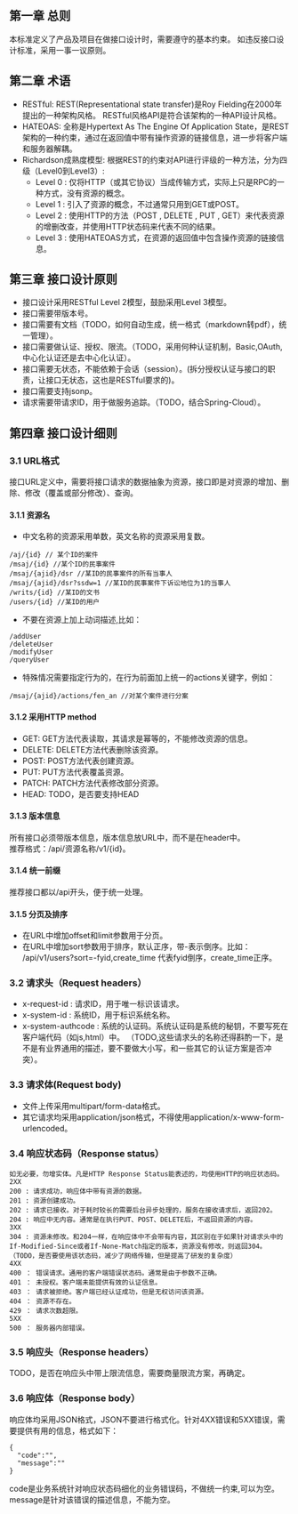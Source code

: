  ## 第一章 总则
本标准定义了产品及项目在做接口设计时，需要遵守的基本约束。 
如违反接口设计标准，采用一事一议原则。

## 第二章 术语
- RESTful: REST(Representational state transfer)是Roy Fielding在2000年提出的一种架构风格。 RESTful风格API是符合该架构的一种API设计风格。
- HATEOAS: 全称是Hypertext As The Engine Of Application State，是REST架构的一种约束，通过在返回值中带有操作资源的链接信息，进一步将客户端和服务器解耦。
- Richardson成熟度模型: 根据REST的约束对API进行评级的一种方法，分为四级（Level0到Level3）:
    - Level 0 : 仅将HTTP（或其它协议）当成传输方式，实际上只是RPC的一种方式，没有资源的概念。
    - Level 1 : 引入了资源的概念，不过通常只用到GET或POST。
    - Level 2 : 使用HTTP的方法（POST , DELETE , PUT , GET）来代表资源的增删改查，并使用HTTP状态码来代表不同的结果。
    - Level 3 : 使用HATEOAS方式，在资源的返回值中包含操作资源的链接信息。

## 第三章 接口设计原则
- 接口设计采用RESTful Level 2模型，鼓励采用Level 3模型。
- 接口需要带版本号。
- 接口需要有文档（TODO，如何自动生成，统一格式（markdown转pdf），统一管理）。
- 接口需要做认证、授权、限流。（TODO，采用何种认证机制，Basic,OAuth,中心化认证还是去中心化认证）。
- 接口需要无状态，不能依赖于会话（session）。(拆分授权认证与接口的职责，让接口无状态，这也是RESTful要求的)。
- 接口需要支持jsonp。
- 请求需要带请求ID，用于做服务追踪。（TODO，结合Spring-Cloud）。

## 第四章 接口设计细则
### 3.1 URL格式
接口URL定义中，需要将接口请求的数据抽象为资源，接口即是对资源的增加、删除、修改（覆盖或部分修改）、查询。

#### 3.1.1 资源名
- 中文名称的资源采用单数，英文名称的资源采用复数。
```
/aj/{id} // 某个ID的案件
/msaj/{id} //某个ID的民事案件
/msaj/{ajid}/dsr //某ID的民事案件的所有当事人
/msaj/{ajid}/dsr?ssdw=1 //某ID的民事案件下诉讼地位为1的当事人
/writs/{id} //某ID的文书
/users/{id} //某ID的用户
```
- 不要在资源上加上动词描述,比如：
```
/addUser
/deleteUser
/modifyUser
/queryUser
```
- 特殊情况需要指定行为的，在行为前面加上统一的actions关键字，例如：
```
/msaj/{ajid}/actions/fen_an //对某个案件进行分案
```

#### 3.1.2 采用HTTP method
- GET: GET方法代表读取，其请求是幂等的，不能修改资源的信息。
- DELETE: DELETE方法代表删除该资源。
- POST: POST方法代表创建资源。
- PUT: PUT方法代表覆盖资源。
- PATCH: PATCH方法代表修改部分资源。
- HEAD: TODO，是否要支持HEAD

#### 3.1.3 版本信息
所有接口必须带版本信息，版本信息放URL中，而不是在header中。  
推荐格式：/api/资源名称/v1/{id}。

#### 3.1.4 统一前缀
推荐接口都以/api开头，便于统一处理。

#### 3.1.5 分页及排序
- 在URL中增加offset和limit参数用于分页。
- 在URL中增加sort参数用于排序，默认正序，带-表示倒序。比如：
/api/v1/users?sort=-fyid,create_time 代表fyid倒序，create_time正序。

### 3.2 请求头（Request headers）
- x-request-id : 请求ID，用于唯一标识该请求。
- x-system-id : 系统ID，用于标识系统名称。
- x-system-authcode : 系统的认证码。系统认证码是系统的秘钥，不要写死在客户端代码（如js,html）中。 （TODO,这些请求头的名称还得斟酌一下，是不是有业界通用的描述，要不要做大小写，和一些其它的认证方案是否冲突）。

### 3.3 请求体(Request body)
- 文件上传采用multipart/form-data格式。
- 其它请求均采用application/json格式，不得使用application/x-www-form-urlencoded。

### 3.4 响应状态码（Response status）
```
如无必要，勿增实体。凡是HTTP Response Status能表述的，均使用HTTP的响应状态码。
2XX
200 : 请求成功，响应体中带有资源的数据。
201 : 资源创建成功。
202 : 请求已接收。对于耗时较长的需要后台异步处理的，服务在接收请求后，返回202。
204 : 响应中无内容。通常是在执行PUT、POST、DELETE后，不返回资源的内容。
3XX
304 : 资源未修改。和204一样，在响应体中不会带有内容，其区别在于如果针对请求头中的If-Modified-Since或者If-None-Match指定的版本，资源没有修改，则返回304。 （TODO，是否要使用该状态码，减少了网络传输，但是提高了研发的复杂度）
4XX
400 ： 错误请求。通用的客户端错误状态码。通常是由于参数不正确。
401 ： 未授权。客户端未能提供有效的认证信息。
403 ： 请求被拒绝。客户端已经认证成功，但是无权访问该资源。
404 ： 资源不存在。
429 ： 请求次数超限。
5XX
500 ： 服务器内部错误。

```
### 3.5 响应头（Response headers）
TODO，是否在响应头中带上限流信息，需要商量限流方案，再确定。

### 3.6 响应体（Response body）
响应体均采用JSON格式，JSON不要进行格式化。针对4XX错误和5XX错误，需要提供有用的信息，格式如下：
```
{
  "code":"",
  "message":""
}
```
code是业务系统针对响应状态码细化的业务错误码，不做统一约束,可以为空。  
message是针对该错误的描述信息，不能为空。

 